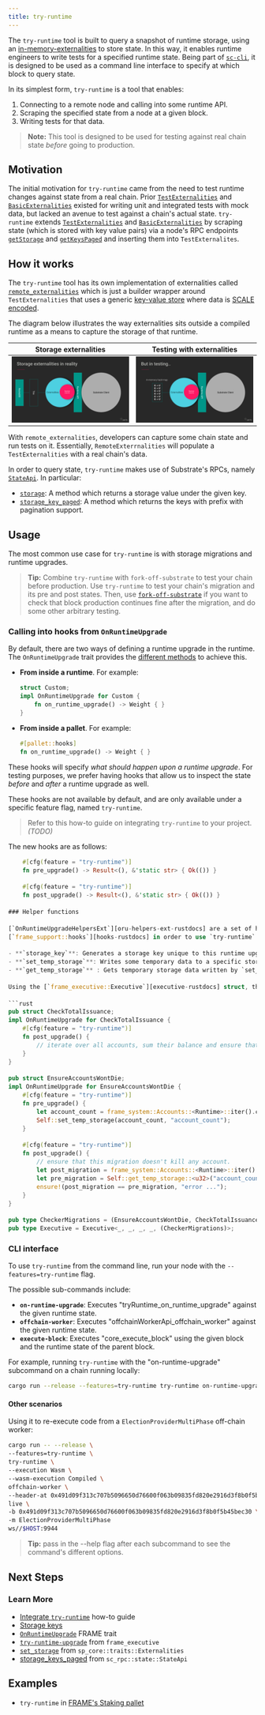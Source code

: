```yaml
---
title: try-runtime
---
```


The `try-runtime` tool is built to query a snapshot of runtime storage, using an [in-memory-externalities][testextern-rustdocs] to store state. In this way, 
it enables runtime engineers to write tests for a specified runtime state.
Being part of [`sc-cli`][sc-cli-rustdocs], it is designed to be used as a command line interface to specify at which block to query state.

In its simplest form, `try-runtime` is a tool that enables:

1. Connecting to a remote node and calling into some runtime API.
2. Scraping the specified state from a node at a given block.
3. Writing tests for that data.

> **Note:** This tool is designed to be used for testing against real chain state _before_ going to production.

## Motivation

The initial motivation for `try-runtime` came from the need to test runtime changes against state from a real chain. Prior [`TestExternalities`][testextern-rustdocs] and [`BasicExternalities`][basicextern-rustdocs] existed for writing unit and integrated tests with mock data, but lacked an avenue to test against a chain's actual state. `try-runtime` extends [`TestExternalities`][testextern-rustdocs] and [`BasicExternalities`][basicextern-rustdocs] by scraping state (which is stored with key value pairs) via a node's RPC endpoints [`getStorage`][get-storage] and [`getKeysPaged`][storage-keys-paged] and inserting them into `TestExternalites`.

## How it works
The `try-runtime` tool has its own implementation of externalities called [`remote_externalities`][remoteextern-rustdocs] which is just a builder wrapper around `TestExternalities` that uses
a generic [key-value store](/docs/en/knowledgebase/advanced/storage) where data is [SCALE encoded](/docs/en/knowledgebase/advanced/codec).

The diagram below illustrates the way externalities sits outside a compiled runtime as a means to capture 
the storage of that runtime. 

Storage externalities            |  Testing with externalities
:-------------------------:|:-------------------------:
![image](/docs/assets/advanced/try-runtime-ext-1.png)  |  ![image](/docs/assets/advanced/try-runtime-ext-2.png)

With `remote_externalities`, developers can capture some chain state and run tests on it. Essentially, `RemoteExterrnalities` will populate a `TestExternalities` with a real chain's data. 

In order to query state, `try-runtime` makes use of Substrate's RPCs, namely [`StateApi`][stateapi-rustdocs]. In particular:
- [`storage`][stateapi-storage-rustdocs]: A method which returns a storage value under the given key.
- [`storage_key_paged`][stateapi-storage-keys-paged-rustdocs]: A method which returns the keys with prefix with pagination support.


## Usage

The most common use case for `try-runtime` is with storage migrations and runtime upgrades. 

> **Tip:** Combine `try-runtime` with `fork-off-substrate` to test your chain before production. Use `try-runtime` to test your 
> chain's migration and its pre and post states. Then, use [`fork-off-substrate`][fork-off-gh] if you want to check that block 
> production continues fine after the migration, and do some other arbitrary testing. 

### Calling into hooks from `OnRuntimeUpgrade`
By default, there are two ways of defining a runtime upgrade in the runtime. The `OnRuntimeUpgrade` trait provides the [different methods][onruntimeupgrade-method-rustdocs] to achieve this.

- **From inside a runtime**. For example:
    ```rust
    struct Custom;
    impl OnRuntimeUpgrade for Custom {
        fn on_runtime_upgrade() -> Weight { }
    }
    ```

- **From inside a pallet**. For example:
    ```rust
    #[pallet::hooks]
    fn on_runtime_upgrade() -> Weight { }
    ```


These hooks will specify _what should happen upon a runtime upgrade_. For testing purposes, we prefer having hooks that allow us to inspect the state _before_ and _after_ a runtime upgrade as well. 

These hooks are not available by default, and are only available under a specific feature flag, named `try-runtime`. 

> Refer to this how-to guide on integrating `try-runtime` to your project. _(TODO)_

The new hooks are as follows:

```rust
    #[cfg(feature = "try-runtime")]
    fn pre_upgrade() -> Result<(), &'static str> { Ok(()) }

    #[cfg(feature = "try-runtime")]
    fn post_upgrade() -> Result<(), &'static str> { Ok(()) }

### Helper functions

[`OnRuntimeUpgradeHelpersExt`][oru-helpers-ext-rustdocs] are a set of helper functions made available from 
[`frame_support::hooks`][hooks-rustdocs] in order to use `try-runtime` for testing storage migrations. These include:

- **`storage_key`**: Generates a storage key unique to this runtime upgrade. This can be used to communicate data from pre-upgrade to post-upgrade state and check them.
- **`set_temp_storage`**: Writes some temporary data to a specific storage that can be read (potentially in the post-upgrade hook).
- **`get_temp_storage`** : Gets temporary storage data written by `set_temp_storage`.

Using the [`frame_executive::Executive`][executive-rustdocs] struct, these helper functions in action would look like:

```rust
pub struct CheckTotalIssuance;
impl OnRuntimeUpgrade for CheckTotalIssuance {
    #[cfg(feature = "try-runtime")]
    fn post_upgrade() {
        // iterate over all accounts, sum their balance and ensure that sum is correct.
    }
}

pub struct EnsureAccountsWontDie;
impl OnRuntimeUpgrade for EnsureAccountsWontDie {
    #[cfg(feature = "try-runtime")]
    fn pre_upgrade() {
        let account_count = frame_system::Accounts::<Runtime>::iter().count();
        Self::set_temp_storage(account_count, "account_count");
    }

    #[cfg(feature = "try-runtime")]
    fn post_upgrade() {
        // ensure that this migration doesn't kill any account.
        let post_migration = frame_system::Accounts::<Runtime>::iter().count();
        let pre_migration = Self::get_temp_storage::<u32>("account_count");
        ensure!(post_migration == pre_migration, "error ...");
    }
}

pub type CheckerMigrations = (EnsureAccountsWontDie, CheckTotalIssuance);
pub type Executive = Executive<_, _, _, _, (CheckerMigrations)>;
```

### CLI interface

To use `try-runtime` from the command line, run your node with the `--features=try-runtime` flag. 

The possible sub-commands include:

- **`on-runtime-upgrade`**: Executes "tryRuntime_on_runtime_upgrade" against the given runtime state.
- **`offchain-worker`**: Executes "offchainWorkerApi_offchain_worker" against the given runtime state.
- **`execute-block`**: Executes "core_execute_block" using the given block and the runtime state of the parent block.

For example, running `try-runtime` with the "on-runtime-upgrade" subcommand on a chain
running locally:

```bash
cargo run --release --features=try-runtime try-runtime on-runtime-upgrade live ws://localhost:9944
```

#### Other scenarios

Using it to re-execute code from a `ElectionProviderMultiPhase` off-chain worker:

```bash
cargo run -- --release \
--features=try-runtime \
try-runtime \
--execution Wasm \
--wasm-execution Compiled \
offchain-worker \
--header-at 0x491d09f313c707b5096650d76600f063b09835fd820e2916d3f8b0f5b45bec30 \
live \
-b 0x491d09f313c707b5096650d76600f063b09835fd820e2916d3f8b0f5b45bec30 \
-m ElectionProviderMultiPhase
ws//$HOST:9944
```

> **Tip:** pass in the --help flag after each subcommand to see the command's different options.

## Next Steps

### Learn More
- [Integrate `try-runtime`][integrate-tryruntime-htg] how-to guide  
- [Storage keys](/docs/en/knowledgebase/advanced/storage#storage-value-keys)
- [`OnRuntimeUpgrade`][onruntimeupgrade-method-rustdocs] FRAME trait
- [`try-runtime-upgrade`][executive-try-runtime-rustdocs] from `frame_executive`
- [`set_storage`][get-storage-rustdocs] from `sp_core::traits::Externalities`
- [storage_keys_paged][storage-keys-paged-rustdocs] from `sc_rpc::state::StateApi`
## Examples
- `try-runtime` in [FRAME's Staking pallet][staking-frame]

[tryruntime-api-rustdocs]: https://crates.parity.io/frame_try_runtime/trait.TryRuntime.html
[testextern-rustdocs]: https://substrate.dev/rustdocs/latest/sp_state_machine/struct.TestExternalities.html
[basicextern-rustdocs]: https://substrate.dev/rustdocs/v3.0.0/sp_state_machine/struct.BasicExternalities.html
[remoteextern-rustdocs]: https://crates.parity.io/remote_externalities/index.html#
[stateapi-rustdocs]: https://crates.parity.io/sc_rpc/state/trait.StateApi.html# 
[stateapi-storage-rustdocs]: https://crates.parity.io/sc_rpc/state/trait.StateApi.html#tymethod.storage
[stateapi-storage-keys-paged-rustdocs]: https://crates.parity.io/sc_rpc/state/trait.StateApi.html#tymethod.storage_keys_paged
[executive-example-frame]: https://crates.parity.io/src/frame_executive/lib.rs.html#221-238
[oru-helpers-ext-rustdocs]: https://crates.parity.io/frame_support/traits/trait.OnRuntimeUpgradeHelpersExt.html
[hooks-rustdocs]: https://crates.parity.io/src/frame_support/traits/hooks.rs.html#109
[executive-rustdocs]: https://crates.parity.io/frame_executive/struct.Executive.html 
[sc-cli-rustdocs]: https://crates.parity.io/sc_cli/index.html#
[staking-frame]: https://github.com/paritytech/substrate/blob/fc49802f263529160635471c8a17888846035f5d/frame/staking/src/lib.rs#L1399-L1406
[onruntimeupgrade-method-rustdocs]: https://crates.parity.io/frame_support/traits/trait.OnRuntimeUpgrade.html#on_runtime_upgrade
[executive-try-runtime-rustdocs]: https://crates.parity.io/frame_executive/struct.Executive.html#method.try_runtime_upgrade
[get-storage-rustdocs]: https://crates.parity.io/sp_core/traits/trait.Externalities.html#method.set_storage
[get-storage]: https://polkadot.js.org/docs/substrate/rpc/#getstoragechildkey-prefixedstoragekey-key-storagekey-at-hash-optionstoragedata
[storage-keys-paged]: https://polkadot.js.org/docs/substrate/rpc/#getkeyspagedchildkey-prefixedstoragekey-prefix-storagekey-count-u32-startkey-storagekey-at-hash-vecstoragekey
[storage-keys-paged-rustdocs]: https://crates.parity.io/sc_rpc/state/trait.StateApi.html#tymethod.storage_keys_paged
[integrate-tryruntime-htg]: https://substrate.dev/substrate-how-to-guides/docs/tools/integrate-try-runtime
[fork-off-gh]: https://github.com/maxsam4/fork-off-substrate
